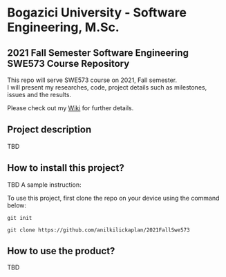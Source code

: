 # Bogazici University - Software Engineering, M.Sc. 
## 2021 Fall Semester Software Engineering SWE573 Course Repository

This repo will serve SWE573 course on 2021, Fall semester. \
I will present my researches, code,  project details such as milestones, issues and the results.

Please check out my [Wiki](https://github.com/anilkilickaplan/2021FallSwe573/wiki) for further details.

## Project description
TBD
## How to install this project?
TBD
A sample instruction:

To use this project, first clone the repo on your device using the command below:

```git init```

```git clone https://github.com/anilkilickaplan/2021FallSwe573```
## How to use the product?
TBD



